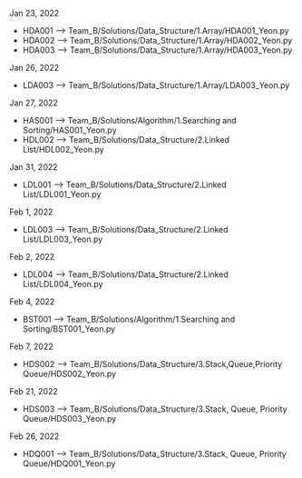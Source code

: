Jan 23, 2022
 - HDA001 --> Team_B/Solutions/Data_Structure/1.Array/HDA001_Yeon.py
 - HDA002 --> Team_B/Solutions/Data_Structure/1.Array/HDA002_Yeon.py
 - HDA003 --> Team_B/Solutions/Data_Structure/1.Array/HDA003_Yeon.py

Jan 26, 2022
 - LDA003 --> Team_B/Solutions/Data_Structure/1.Array/LDA003_Yeon.py

Jan 27, 2022
 - HAS001 --> Team_B/Solutions/Algorithm/1.Searching and Sorting/HAS001_Yeon.py
 - HDL002 --> Team_B/Solutions/Data_Structure/2.Linked List/HDL002_Yeon.py

Jan 31, 2022
 - LDL001 --> Team_B/Solutions/Data_Structure/2.Linked List/LDL001_Yeon.py

Feb 1, 2022
 - LDL003 --> Team_B/Solutions/Data_Structure/2.Linked List/LDL003_Yeon.py

Feb 2, 2022
 - LDL004 --> Team_B/Solutions/Data_Structure/2.Linked List/LDL004_Yeon.py

Feb 4, 2022
 - BST001 --> Team_B/Solutions/Algorithm/1.Searching and Sorting/BST001_Yeon.py

Feb 7, 2022
 - HDS002 --> Team_B/Solutions/Data_Structure/3.Stack,Queue,Priority Queue/HDS002_Yeon.py

Feb 21, 2022
 - HDS003 --> Team_B/Solutions/Data_Structure/3.Stack, Queue, Priority Queue/HDS003_Yeon.py

Feb 26, 2022
 - HDQ001 --> Team_B/Solutions/Data_Structure/3.Stack, Queue, Priority Queue/HDQ001_Yeon.py
 

